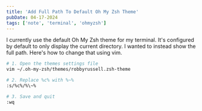 ```yaml
---
title: 'Add Full Path To Default Oh My Zsh Theme'
pubDate: 04-17-2024
tags: ['note', 'terminal', 'ohmyzsh']
---
```


I currently use the default Oh My Zsh theme for my terminal. It's configured by default to only display the current directory. I wanted to instead show the full path. Here's how to change that using vim.

```bash
# 1. Open the themes settings file
vim ~/.oh-my-zsh/themes/robbyrussell.zsh-theme

# 2. Replace %c% with %~%
:s/%c%/%\~%

# 3. Save and quit
:wq
```